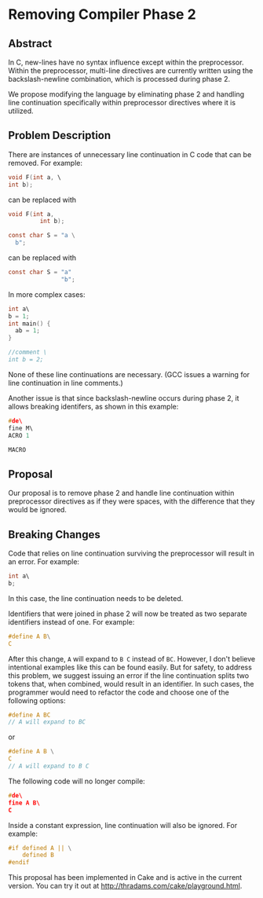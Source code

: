 # Removing Compiler Phase 2

## Abstract

In C, new-lines have no syntax influence except within the preprocessor. Within the preprocessor, multi-line directives are currently written using the backslash-newline combination, which is processed during phase 2.

We propose modifying the language by eliminating phase 2 and handling line continuation specifically within preprocessor directives where it is utilized.

## Problem Description

There are instances of unnecessary line continuation in C code that can be removed. For example:

```c
void F(int a, \
int b);
```
can be replaced with

```c
void F(int a,
         int b);
```

```c
const char S = "a \
  b";
```
can be replaced with

```c
const char S = "a"
               "b";
```

In more complex cases:

```c
int a\
b = 1;
int main() { 
  ab = 1;
}

//comment \
int b = 2;
```

None of these line continuations are necessary. (GCC issues a warning for line continuation in line comments.)

Another issue is that since backslash-newline occurs during phase 2, it allows breaking identifers, as shown in this example:

```c
#de\ 
fine M\ 
ACRO 1 

MACRO 
```

## Proposal

Our proposal is to remove phase 2 and handle line continuation within preprocessor directives as if they were spaces, 
with the difference that they would be ignored.

## Breaking Changes

Code that relies on line continuation surviving the preprocessor will result in an error. For example:

```c
int a\
b;
```

In this case, the line continuation needs to be deleted.

Identifiers that were joined in phase 2 will now be treated as two separate identifiers instead of one. For example:

```c
#define A B\
C
```

After this change, `A` will expand to `B C` instead of `BC`.
However, I don't believe intentional examples like this can be found easily.
But for safety, to address this problem, we suggest issuing an error if the line continuation splits two tokens that, when combined, would result 
in an identifier. In such cases, the programmer would need to refactor the code and choose one of the following options:

```c
#define A BC
// A will expand to BC
```
or 
```c
#define A B \
C
// A will expand to B C
```

The following code will no longer compile:

```c
#de\
fine A B\
C
```

Inside a constant expression, line continuation will also be ignored. For example:

```c
#if defined A || \
    defined B 
#endif
```

This proposal has been implemented in Cake and is active in the current version. You can try it out at http://thradams.com/cake/playground.html.

